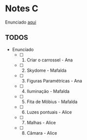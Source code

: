 # Notes C

Enunciado [aqui](CG%202324%20-%20Trabalho%20C%20-%20Enunciado.pdf)

## TODOS

- Enunciado
  - [ ] 1. Criar o carrossel - Ana
  - [ ] 2. Skydome - Mafalda
  - [ ] 3. Figuras Paramétricas - Ana
  - [ ] 4. Iluminação - Mafalda
  - [ ] 5. Fita de Möbius - Mafalda
  - [ ] 6. Luzes pontuais - Alice
  - [ ] 7. Malhas - Alice
  - [ ] 8. Câmara - Alice

